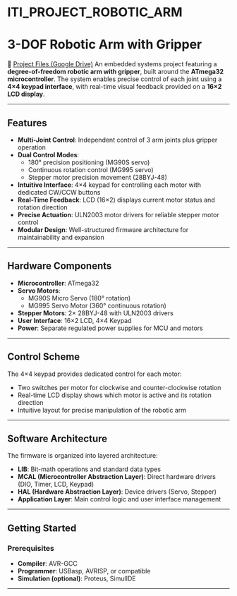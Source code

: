 # ITI_PROJECT_ROBOTIC_ARM
# 3-DOF Robotic Arm with Gripper  
🔗 [Project Files (Google Drive)](https://drive.google.com/drive/u/0/folders/18VVm8OIPlzXFplUnExTDPv9tBvTjbTqG) 
An embedded systems project featuring a **degree-of-freedom robotic arm with gripper**, built around the **ATmega32 microcontroller**. The system enables precise control of each joint using a **4×4 keypad interface**, with real-time visual feedback provided on a **16×2 LCD display**.  

---

## Features  

- **Multi-Joint Control**: Independent control of 3 arm joints plus gripper operation  
- **Dual Control Modes**:  
  - 180° precision positioning (MG90S servo)  
  - Continuous rotation control (MG995 servo)  
  - Stepper motor precision movement (28BYJ-48)  
- **Intuitive Interface**: 4×4 keypad for controlling each motor with dedicated CW/CCW buttons  
- **Real-Time Feedback**: LCD (16×2) displays current motor status and rotation direction  
- **Precise Actuation**: ULN2003 motor drivers for reliable stepper motor control  
- **Modular Design**: Well-structured firmware architecture for maintainability and expansion  

---

## Hardware Components  

- **Microcontroller**: ATmega32  
- **Servo Motors**:  
  - MG90S Micro Servo (180° rotation)  
  - MG995 Servo Motor (360° continuous rotation)  
- **Stepper Motors**: 2× 28BYJ-48 with ULN2003 drivers  
- **User Interface**: 16×2 LCD, 4×4 Keypad  
- **Power**: Separate regulated power supplies for MCU and motors  

---

## Control Scheme  

The 4×4 keypad provides dedicated control for each motor:  

- Two switches per motor for clockwise and counter-clockwise rotation  
- Real-time LCD display shows which motor is active and its rotation direction  
- Intuitive layout for precise manipulation of the robotic arm  

---

## Software Architecture  

The firmware is organized into layered architecture:  

- **LIB**: Bit-math operations and standard data types  
- **MCAL (Microcontroller Abstraction Layer)**: Direct hardware drivers (DIO, Timer, LCD, Keypad)  
- **HAL (Hardware Abstraction Layer)**: Device drivers (Servo, Stepper)  
- **Application Layer**: Main control logic and user interface management  

---

## Getting Started  

### Prerequisites  

- **Compiler**: AVR-GCC  
- **Programmer**: USBasp, AVRISP, or compatible  
- **Simulation (optional)**: Proteus, SimulIDE  

---
